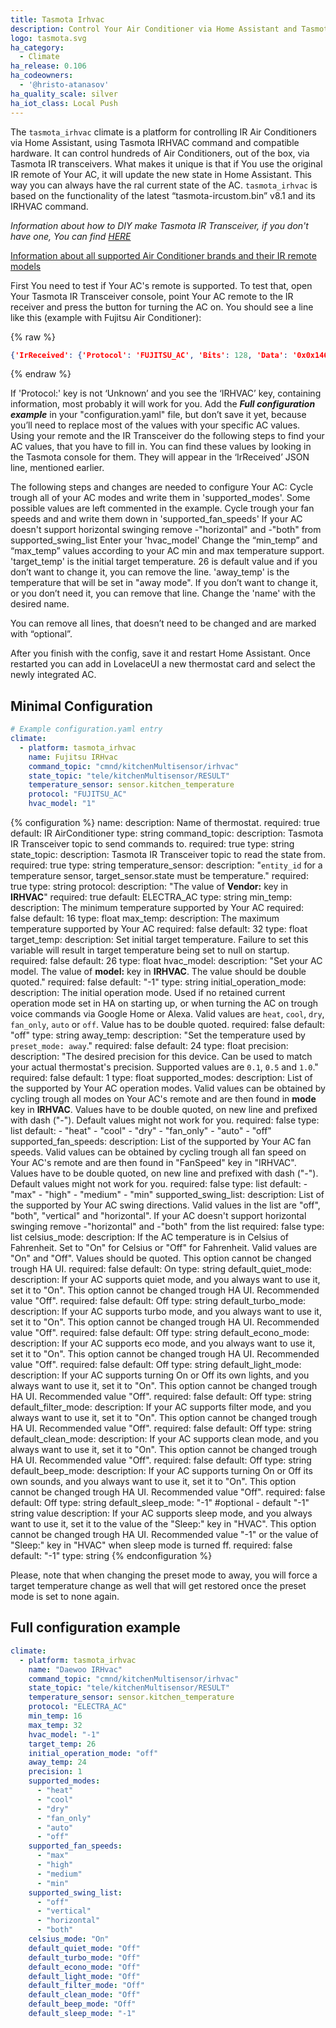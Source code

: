 ```yaml
---
title: Tasmota Irhvac
description: Control Your Air Conditioner via Home Assistant and Tasmota IR Transceiver
logo: tasmota.svg
ha_category:
  - Climate
ha_release: 0.106
ha_codeowners:
  - '@hristo-atanasov'
ha_quality_scale: silver
ha_iot_class: Local Push
---
```


The `tasmota_irhvac` climate is a platform for controlling IR Air Conditioners via Home Assistant, using Tasmota IRHVAC command and compatible hardware. It can control hundreds of Air Conditioners, out of the box, via Tasmota IR transceivers. What makes it unique is that if You use the original IR remote of Your AC, it will update the new state in Home Assistant. This way you can always have the ral current state of the AC. `tasmota_irhvac` is based on the functionality of the latest “tasmota-ircustom.bin” v8.1 and its IRHVAC command.

*Information about how to DIY make Tasmota IR Transceiver, if you don't have one, You can find [HERE](https://github.com/hristo-atanasov/Tasmota-IRHVAC)*

[Information about all supported Air Conditioner brands and their IR remote models](https://github.com/crankyoldgit/IRremoteESP8266/blob/924822216c49aec584e8e5b30200028a140e2aa9/SupportedProtocols.md)

First You need to test if Your AC's remote is supported.
To test that, open Your Tasmota IR Transceiver console, point Your AC remote to the IR receiver and press the button for turning the AC on. You should see a line like this (example with Fujitsu Air Conditioner):

{% raw %}
```json
{'IrReceived': {'Protocol': 'FUJITSU_AC', 'Bits': 128, 'Data': '0x0x1463001010FE09304013003008002025', 'Repeat': 0, 'IRHVAC': {'Vendor': 'FUJITSU_AC', 'Model': 1, 'Power': 'On', 'Mode': 'fan_only', 'Celsius': 'On', 'Temp': 20, 'FanSpeed': 'Auto', 'SwingV': 'Off', 'SwingH': 'Off', 'Quiet': 'Off', 'Turbo': 'Off', 'Econo': 'Off', 'Light': 'Off', 'Filter': 'Off', 'Clean': 'Off', 'Beep': 'Off', 'Sleep': -1}}}
```
{% endraw %}

If 'Protocol:' key is not ‘Unknown’ and you see the ‘IRHVAC’ key, containing information, most probably it will work for you.
Add the ***Full configuration example*** in your "configuration.yaml" file, but don’t save it yet, because you’ll need to replace most of the values with your specific AC values. Using your remote and the IR Transceiver do the following steps to find your AC values, that you have to fill in. You can find these values by looking in the Tasmota console for them. They will appear in the ‘IrReceived’ JSON line, mentioned earlier.

The following steps and changes are needed to configure Your AC:
Cycle trough all of your AC modes and write them in 'supported_modes'. Some possible values are left commented in the example.
Cycle trough your fan speeds and and write them down in 'supported_fan_speeds'
If your AC doesn't support horizontal swinging remove -"horizontal" and -"both" from supported_swing_list
Enter your 'hvac_model'
Change the “min_temp” and “max_temp” values according to your AC min and max temperature support.
'target_temp' is the initial target temperature. 26 is default value and if you don’t want to change it, you can remove the line.
'away_temp' is the temperature that will be set in "away mode". If you don’t want to change it, or you don’t need it, you can remove that line.
Change the 'name' with the desired name.

You can remove all lines, that doesn’t need to be changed and are marked with “optional”.

After you finish with the config, save it and restart Home Assistant. Once restarted you can add in LovelaceUI a new thermostat card and select the newly integrated AC.

## Minimal Configuration
```yaml
# Example configuration.yaml entry
climate:
  - platform: tasmota_irhvac
    name: Fujitsu IRHvac
    command_topic: "cmnd/kitchenMultisensor/irhvac"
    state_topic: "tele/kitchenMultisensor/RESULT"
    temperature_sensor: sensor.kitchen_temperature
    protocol: "FUJITSU_AC"
    hvac_model: "1"
```

{% configuration %}
name:
  description: Name of thermostat.
  required: true
  default: IR AirConditioner
  type: string
command_topic:
  description: Tasmota IR Transceiver topic to send commands to.
  required: true
  type: string
state_topic:
  description: Tasmota IR Transceiver topic to read the state from.
  required: true
  type: string
temperature_sensor:
  description: "`entity_id` for a temperature sensor, target_sensor.state must be temperature."
  required: true
  type: string
protocol:
  description: "The value of **Vendor:** key in **IRHVAC**"
  required: true
  default: ELECTRA_AC
  type: string
min_temp:
  description: The minimum temperature supported by Your AC
  required: false
  default: 16
  type: float
max_temp:
  description: The maximum temperature supported by Your AC
  required: false
  default: 32
  type: float
target_temp:
  description: Set initial target temperature. Failure to set this variable will result in target temperature being set to null on startup.
  required: false
  default: 26
  type: float
hvac_model:
  description: "Set your AC model. The value of **model:** key in **IRHVAC**. The value should be double quoted."
  required: false
  default: "-1"
  type: string
initial_operation_mode:
  description: The initial operation mode. Used if no retained current operation mode set in HA on starting up, or when turning the AC on trough voice commands via Google Home or Alexa. Valid values are `heat`, `cool`, `dry`, `fan_only`, `auto` or `off`. Value has to be double quoted.
  required: false
  default: "off"
  type: string
away_temp:
  description: "Set the temperature used by `preset_mode: away`."
  required: false
  default: 24
  type: float
precision:
  description: "The desired precision for this device. Can be used to match your actual thermostat's precision. Supported values are `0.1`, `0.5` and `1.0`."
  required: false
  default: 1
  type: float
supported_modes:
  description: List of the supported by Your AC operation modes. Valid values can be obtained by cycling trough all modes on Your AC's remote and are then found in **mode** key in **IRHVAC**. Values have to be double quoted, on new line and prefixed with dash ("-"). Default values might not work for you.
  required: false
  type: list
  default:
      - "heat"
      - "cool"
      - "dry"
      - "fan_only"
      - "auto"
      - "off"
supported_fan_speeds:
  description: List of the supported by Your AC fan speeds. Valid values can be obtained by cycling trough all fan speed on Your AC's remote and are then found in "FanSpeed" key in "IRHVAC". Values have to be double quoted, on new line and prefixed with dash ("-"). Default values might not work for you.
  required: false
  type: list
  default:
      - "max"
      - "high"
      - "medium"
      - "min"
supported_swing_list:
  description: List of the supported by Your AC swing directions. Valid values in the list are "off", "both", "vertical" and "horizontal". If your AC doesn't support horizontal swinging remove -"horizontal" and -"both" from the list
  required: false
  type: list
celsius_mode:
  description: If the AC temperature is in Celsius of Fahrenheit. Set to "On" for Celsius or "Off" for Fahrenheit. Valid values are "On" and "Off". Values should be quoted. This option cannot be changed trough HA UI.
  required: false
  default: On
  type: string
default_quiet_mode:
  description: If your AC supports quiet mode, and you always want to use it, set it to "On". This option cannot be changed trough HA UI. Recommended value "Off".
  required: false
  default: Off
  type: string
default_turbo_mode:
  description: If your AC supports turbo mode, and you always want to use it, set it to "On". This option cannot be changed trough HA UI. Recommended value "Off".
  required: false
  default: Off
  type: string
default_econo_mode:
  description: If your AC supports eco mode, and you always want to use it, set it to "On". This option cannot be changed trough HA UI. Recommended value "Off".
  required: false
  default: Off
  type: string
default_light_mode:
  description: If your AC supports turning On or Off its own lights, and you always want to use it, set it to "On". This option cannot be changed trough HA UI. Recommended value "Off".
  required: false
  default: Off
  type: string
default_filter_mode:
  description: If your AC supports filter mode, and you always want to use it, set it to "On". This option cannot be changed trough HA UI. Recommended value "Off".
  required: false
  default: Off
  type: string
default_clean_mode:
  description: If your AC supports clean mode, and you always want to use it, set it to "On". This option cannot be changed trough HA UI. Recommended value "Off".
  required: false
  default: Off
  type: string
default_beep_mode:
  description: If your AC supports turning On or Off its own sounds, and you always want to use it, set it to "On". This option cannot be changed trough HA UI. Recommended value "Off".
  required: false
  default: Off
  type: string
default_sleep_mode: "-1" #optional - default "-1" string value
  description: If your AC supports sleep mode, and you always want to use it, set it to the value of the "Sleep:" key in "HVAC". This option cannot be changed trough HA UI. Recommended value "-1" or the value of "Sleep:" key in "HVAC" when sleep mode is turned ff.
  required: false
  default: "-1"
  type: string
{% endconfiguration %}

Please, note that when changing the preset mode to away, you will force a target temperature change as well that will get restored once the preset mode is set to none again.

## Full configuration example

```yaml
climate:
  - platform: tasmota_irhvac
    name: "Daewoo IRHvac"
    command_topic: "cmnd/kitchenMultisensor/irhvac"
    state_topic: "tele/kitchenMultisensor/RESULT"
    temperature_sensor: sensor.kitchen_temperature
    protocol: "ELECTRA_AC"
    min_temp: 16
    max_temp: 32
    hvac_model: "-1"
    target_temp: 26
    initial_operation_mode: "off"
    away_temp: 24
    precision: 1
    supported_modes:
      - "heat"
      - "cool"
      - "dry"
      - "fan_only"
      - "auto"
      - "off"
    supported_fan_speeds:
      - "max"
      - "high"
      - "medium"
      - "min"
    supported_swing_list:
      - "off"
      - "vertical"
      - "horizontal"
      - "both"
    celsius_mode: "On"
    default_quiet_mode: "Off"
    default_turbo_mode: "Off"
    default_econo_mode: "Off"
    default_light_mode: "Off"
    default_filter_mode: "Off"
    default_clean_mode: "Off"
    default_beep_mode: "Off"
    default_sleep_mode: "-1"
```
